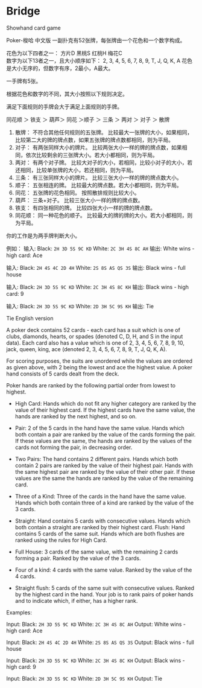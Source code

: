 # Bridge
Showhand card game


Poker-梭哈 中文版 
一副扑克有52张牌，每张牌由一个花色和一个数字构成。 

花色为以下四者之一： 方片D  黑桃S 红桃H  梅花C   
数字为以下13者之一，且大小顺序如下： 2, 3, 4, 5, 6, 7, 8, 9, T, J, Q, K, A 
花色是大小无序的，但数字有序，2最小，A最大。

 一手牌有5张。

根据花色和数字的不同，其大小按照以下规则决定。 

满足下面规则的手牌会大于满足上面规则的手牌。
 
同花顺 ＞ 铁支 ＞ 葫芦＞ 同花 ＞顺子 ＞ 三条 ＞ 两对 ＞ 对子 ＞ 散牌 

1. 散牌： 不符合其他任何规则的五张牌。 比较最大一张牌的大小，如果相同，比较第二大的牌的牌点数，如果五张牌的牌点数都相同，则为平局。 
2. 对子： 有两张同样大小的牌片。 比较两张大小一样的牌的牌点数，如果相同，依次比较剩余的三张牌大小。若大小都相同，则为平局。 
3. 两对： 有两个对子牌。 比较大对子的大小，若相同，比较小对子的大小，若还相同，比较单张牌的大小，若还相同，则为平局。 
4. 三条： 有三张同样大小的牌片。 比较三张大小一样的牌的牌点数大小。 
5. 顺子： 五张相连的牌。 比较最大的牌点数。若大小都相同，则为平局。 
6. 同花： 五张牌的花色相同。 按照散排规则比较大小。 
7. 葫芦： 三条+对子。 比较三张大小一样的牌的牌点数。 
8. 铁支： 有四张相同的牌。 比较四张大小一样的牌的牌点数。 
9. 同花顺： 同一种花色的顺子。 比较最大的牌的牌的大小。若大小都相同，则为平局。

你的工作是为两手牌判断大小。

例如： 输入: Black: `2H 3D 5S 9C KD` White: `2C 3H 4S 8C AH` 
输出: White wins - high card: Ace 

输入: Black: `2H 4S 4C 2D 4H` White: `2S 8S AS QS 3S` 
输出: Black wins - full house 

输入: Black: `2H 3D 5S 9C KD` White: `2C 3H 4S 8C KH` 
输出: Black wins - high card: 9 

输入: Black: `2H 3D 5S 9C KD` White: `2D 3H 5C 9S KH` 
输出: Tie


Tie English version 

A poker deck contains 52 cards - each card has a suit which is one of clubs, diamonds, hearts, or spades (denoted C, D, H, and S in the input data). Each card also has a value which is one of 2, 3, 4, 5, 6, 7, 8, 9, 10, jack, queen, king, ace (denoted 2, 3, 4, 5, 6, 7, 8, 9, T, J, Q, K, A). 

For scoring purposes, the suits are unordered while the values are ordered as given above, with 2 being the lowest and ace the highest value. A poker hand consists of 5 cards dealt from the deck. 

Poker hands are ranked by the following partial order from lowest to highest. 

* High Card: Hands which do not fit any higher category are ranked by the value of their highest card. If the highest cards have the same value, the hands are ranked by the next highest, and so on. 

* Pair: 2 of the 5 cards in the hand have the same value. Hands which both contain a pair are ranked by the value of the cards forming the pair. If these values are the same, the hands are ranked by the values of the cards not forming the pair, in decreasing order. 

* Two Pairs: The hand contains 2 different pairs. Hands which both contain 2 pairs are ranked by the value of their highest pair. Hands with the same highest pair are ranked by the value of their other pair. If these values are the same the hands are ranked by the value of the remaining card. 

* Three of a Kind: Three of the cards in the hand have the same value. Hands which both contain three of a kind are ranked by the value of the 3 cards. 

* Straight: Hand contains 5 cards with consecutive values. Hands which both contain a straight are ranked by their highest card. Flush: Hand contains 5 cards of the same suit. Hands which are both flushes are ranked using the rules for High Card. 

* Full House: 3 cards of the same value, with the remaining 2 cards forming a pair. Ranked by the value of the 3 cards. 

* Four of a kind: 4 cards with the same value. Ranked by the value of the 4 cards. 

* Straight flush: 5 cards of the same suit with consecutive values. Ranked by the highest card in the hand. Your job is to rank pairs of poker hands and to indicate which, if either, has a higher rank. 

Examples: 

Input: Black: `2H 3D 5S 9C KD` White: `2C 3H 4S 8C AH` 
Output: White wins - high card: Ace 

Input: Black: `2H 4S 4C 2D 4H` White: `2S 8S AS QS 3S` 
Output: Black wins - full house 

Input: Black: `2H 3D 5S 9C KD` White: `2C 3H 4S 8C KH` 
Output: Black wins - high card: 9 

Input: Black: `2H 3D 5S 9C KD` White: `2D 3H 5C 9S KH`
Output: Tie


